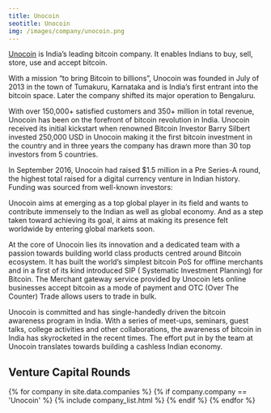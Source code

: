 ```yaml
---
title: Unocoin  
seotitle: Unocoin  
img: /images/company/unocoin.png
---
```


<a href="https://www.unocoin.com">Unocoin</a> is India’s leading bitcoin company. It enables Indians to buy, sell, store, use and accept bitcoin.

With a mission “to bring Bitcoin to billions”, Unocoin was founded in July of 2013 in the town of Tumakuru, Karnataka and is India’s first entrant into the bitcoin space. Later the company shifted its major operation to Bengaluru.

With over 150,000+ satisfied customers and 350+ million in total revenue, Unocoin has been on the forefront of bitcoin revolution in India. Unocoin received its initial kickstart when renowned Bitcoin Investor Barry Silbert invested 250,000 USD in Unocoin making it the first bitcoin investment in the country and in three years the company has drawn more than 30 top investors from 5 countries. 

In September 2016, Unocoin had raised $1.5 million in a Pre Series-A round, the highest total raised for a digital currency venture in Indian history. Funding was sourced from well-known investors:

Unocoin aims at emerging as a top global player in its field and wants to contribute immensely to the Indian as well as global economy. And as a step taken toward achieving its goal, it aims at making its presence felt worldwide by entering global markets soon.

At the core of Unocoin lies its innovation and a dedicated team with a passion towards building world class products centred around Bitcoin ecosystem. It has built the world’s simplest bitcoin PoS for offline merchants and in a first of its kind introduced SIP ( Systematic Investment Planning) for Bitcoin. The Merchant gateway service provided by Unocoin lets online businesses accept bitcoin as a mode of payment and OTC (Over The Counter) Trade allows users to trade in bulk.

Unocoin is committed and has single-handedly driven the bitcoin awareness program in India. With a series of meet-ups, seminars, guest talks, college activities and other collaborations, the awareness of bitcoin in India has skyrocketed in the recent times. The effort put in by the team at Unocoin translates towards building a cashless Indian economy.

## Venture Capital Rounds

{% for company in site.data.companies %}
{% if company.company == 'Unocoin' %}
{% include company_list.html %}
{% endif %}
{% endfor %}
